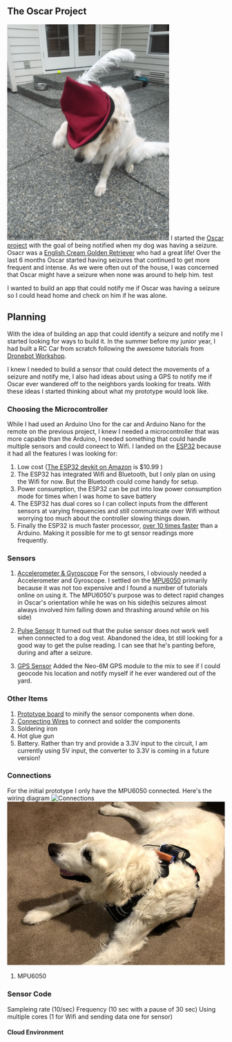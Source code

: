## The Oscar Project
![Photos of Oscar](images/OscarGIF.gif "Some of my favorite photos of Oscar")
I started the [Oscar project](https://github.com/dhruv-kurpad/oscarProject) with the goal of being notified when my dog was having a seizure. Osacr was a [English Cream Golden Retriever](https://www.loveyourdog.com/english-cream-retriever/) who had a great life! Over the last 6 months Oscar started having seizures that continued to get more frequent and intense. As we were often out of the house, I was concerned that Oscar might have a seizure when none was around to help him. test

I wanted to build an app that could notify me if Oscar was having a seizure so I could head home and check on him if he was alone.

## Planning
With the idea of building an app that could identify a seizure and notify me I started looking for ways to build it. In the summer before my junior year, I had built a RC Car from scratch following the awesome tutorials from [Dronebot Workshop](https://dronebotworkshop.com/nrf24l01-wireless-joystick/). 

I knew I needed to build a sensor that could detect the movements of a seizure and notify me, I also had ideas about using a GPS to notify me if Oscar ever wandered off to the neighbors yards looking for treats. With these ideas I started thinking about  what my prototype would look like.

### Choosing the Microcontroller

While I had used an Arduino Uno for the car and Arduino Nano for the remote on the previous project, I knew I needed a microcontroller that was more capable than the Arduino, I needed something that could handle multiple sensors and could coneect to Wifi. I landed on the [ESP32](https://www.espressif.com/en/products/socs/esp32) because it had all the features I was looking for:
1. Low cost ([The ESP32 devkit on Amazon](https://amzn.to/3D02wyb) is $10.99 )
2. The ESP32 has integrated Wifi and Bluetooth, but I only plan on using the Wifi for now. But the Bluetooth could come handy for setup.
3. Power consumption, the ESP32 can be put into low power consumption mode for times when I was home to save battery
4. The ESP32 has dual cores so I can collect inputs from the different sensors at varying frequencies and still communicate over Wifi without worrying too much about the controller slowing things down.
5. Finally the ESP32 is much faster processor, [over 10 times faster](https://diyi0t.com/technical-datasheet-microcontroller-comparison/) than a Arduino. Making it possible for me to gt sensor readings more frequently.

### Sensors

1. [Accelerometer & Gyroscope](https://amzn.to/3skE855) For the sensors, I obviously needed a Accelerometer and Gyroscope. I settled on the [MPU6050](https://amzn.to/3skE855) primarily because it was not too expensive and I found a number of tutorials online on using it. The MPU6050's purpose was to detect rapid changes in Oscar's orientation while he was on his side(his seizures almost always involved him falling down and thrashing around while on his side)

2. [Pulse Sensor](https://amzn.to/3xKbThz) It turned out that the pulse sensor does not work well when connected to a dog vest. Abandoned the idea, bt still looking for a good way to get the pulse reading. I can see that he's panting before, during and after a seizure.

3. [GPS Sensor](https://amzn.to/3skeQnO) Added the Neo-6M GPS module to the mix to see if I could geocode his location and notify myself if he ever wandered out of the yard.

### Other Items

1. [Prototype board](https://amzn.to/2UjII79) to minify the sensor components when done.
2. [Connecting Wires](https://amzn.to/3CUrr6e) to connect and solder the components
3. Soldering iron
4. Hot glue gun 
5. Battery. Rather than try and provide a 3.3V input to the circuit, I am currently using 5V input, the converter to 3.3V is coming in a future version!

### Connections
For the initial prototype I only have the MPU6050 connected. Here's the wiring diagram 
![Connections](https://imgs/connections.png)
![Oscar wearing first prototype](images/oscar_with_sensor.png)
1. MPU6050


### Sensor Code
 
Sampleing rate (10/sec)
Frequency (10 sec with a pause of 30 sec)
Using multiple cores (1 for Wifi and sending data one for sensor)

#### Cloud Environment


